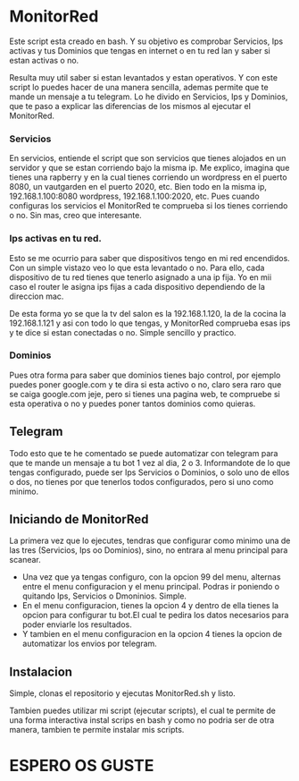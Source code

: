 # MonitorRed
Este script esta creado en bash. Y su objetivo es comprobar Servicios, Ips activas y tus Dominios que tengas en internet o en tu red lan y saber si estan activas o no.

Resulta muy util saber si estan levantados y estan operativos. Y con este script lo puedes hacer de una manera sencilla, ademas permite que te mande un mensaje a tu telegram.
Lo he divido en Servicios, Ips y Dominios, que te paso a explicar las diferencias de los mismos al ejecutar el MonitorRed.

### Servicios
En servicios, entiende el script que son servicios que tienes alojados en un servidor y que se estan corriendo bajo la misma ip. Me explico, imagina que tienes una rapberry y en la cual tienes corriendo un wordpress en el puerto 8080, un vautgarden en el puerto 2020, etc.
Bien todo en la misma ip, 192.168.1.100:8080 wordpress, 192.168.1.100:2020, etc.
Pues cuando configuras los servicios el MonitorRed te comprueba si los tienes corriendo o no.
Sin mas, creo que interesante.

### Ips activas en tu red.
Esto se me ocurrio para saber que dispositivos tengo en mi red encendidos. Con un simple vistazo veo lo que esta levantado o no.
Para ello, cada dispositivo de tu red tienes que tenerlo asignado a una ip fija. Yo en mii caso el router le asigna ips fijas a cada dispositivo dependiendo de la direccion mac.

De esta forma yo se que la tv del salon es la 192.168.1.120, la de la cocina la 192.168.1.121 y asi con todo lo que tengas, y MonitorRed comprueba esas ips y te dice si estan conectadas o no. 
Simple sencillo y practico.

### Dominios
Pues otra forma para saber que dominios tienes bajo control, por ejemplo puedes poner google.com y te dira si esta activo o no, claro sera raro que se caiga google.com jeje, pero si tienes una pagina web, te compruebe si esta operativa o no y puedes poner tantos dominios como quieras.

## Telegram
Todo esto que te he comentado se puede automatizar con telegram para que te mande un mensaje a tu bot 1 vez al dia, 2 o 3. Informandote de lo que tengas configurado, puede ser Ips Servicios o Dominios, o solo uno de ellos o dos, no tienes por que tenerlos todos configurados, pero si uno como minimo.


## Iniciando de MonitorRed
La primera vez que lo ejecutes, tendras que configurar como minimo una de las tres (Servicios, Ips oo Dominios), sino, no entrara al menu principal para scanear.
  - Una vez que ya tengas configuro, con la opcion 99 del menu, alternas entre el menu configuracion y el menu principal. Podras ir poniendo o quitando Ips, Servicios o Dmoninios. Simple.
  - En el menu configuracion, tienes la opcion 4 y dentro de ella tienes la opcion para configurar tu bot.El cual te pedira los datos necesarios para poder enviarle los resultados.
  - Y tambien en el menu configuracion en la opcion 4 tienes la opcion de automatizar los envios por telegram.

## Instalacion
Simple, clonas el repositorio y ejecutas MonitorRed.sh y listo.

Tambien puedes utilizar mi script (ejecutar scripts), el cual te permite de una forma interactiva instal scrips en bash y como no podria ser de otra manera, tambien te permite instalar mis scripts.

# ESPERO OS GUSTE
